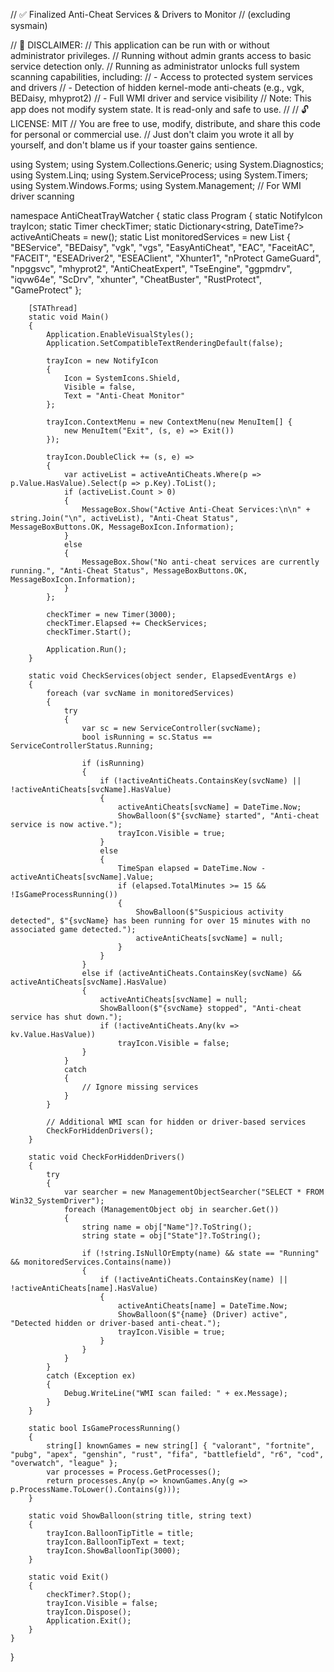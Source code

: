 // ✅ Finalized Anti-Cheat Services & Drivers to Monitor
// (excluding sysmain)

// 📝 DISCLAIMER:
// This application can be run with or without administrator privileges.
// Running without admin grants access to basic service detection only.
// Running as administrator unlocks full system scanning capabilities, including:
// - Access to protected system services and drivers
// - Detection of hidden kernel-mode anti-cheats (e.g., vgk, BEDaisy, mhyprot2)
// - Full WMI driver and service visibility
// Note: This app does not modify system state. It is read-only and safe to use.
//
// 🔓 LICENSE: MIT
// You are free to use, modify, distribute, and share this code for personal or commercial use.
// Just don't claim you wrote it all by yourself, and don't blame us if your toaster gains sentience.

using System;
using System.Collections.Generic;
using System.Diagnostics;
using System.Linq;
using System.ServiceProcess;
using System.Timers;
using System.Windows.Forms;
using System.Management; // For WMI driver scanning

namespace AntiCheatTrayWatcher
{
    static class Program
    {
        static NotifyIcon trayIcon;
        static Timer checkTimer;
        static Dictionary<string, DateTime?> activeAntiCheats = new();
        static List<string> monitoredServices = new List<string>
        {
            "BEService",
            "BEDaisy",
            "vgk",
            "vgs",
            "EasyAntiCheat",
            "EAC",
            "FaceitAC",
            "FACEIT",
            "ESEADriver2",
            "ESEAClient",
            "Xhunter1",
            "nProtect GameGuard",
            "npggsvc",
            "mhyprot2",
            "AntiCheatExpert",
            "TseEngine",
            "ggpmdrv",
            "iqvw64e",
            "ScDrv",
            "xhunter",
            "CheatBuster",
            "RustProtect",
            "GameProtect"
        };

        [STAThread]
        static void Main()
        {
            Application.EnableVisualStyles();
            Application.SetCompatibleTextRenderingDefault(false);

            trayIcon = new NotifyIcon
            {
                Icon = SystemIcons.Shield,
                Visible = false,
                Text = "Anti-Cheat Monitor"
            };

            trayIcon.ContextMenu = new ContextMenu(new MenuItem[] {
                new MenuItem("Exit", (s, e) => Exit())
            });

            trayIcon.DoubleClick += (s, e) =>
            {
                var activeList = activeAntiCheats.Where(p => p.Value.HasValue).Select(p => p.Key).ToList();
                if (activeList.Count > 0)
                {
                    MessageBox.Show("Active Anti-Cheat Services:\n\n" + string.Join("\n", activeList), "Anti-Cheat Status", MessageBoxButtons.OK, MessageBoxIcon.Information);
                }
                else
                {
                    MessageBox.Show("No anti-cheat services are currently running.", "Anti-Cheat Status", MessageBoxButtons.OK, MessageBoxIcon.Information);
                }
            };

            checkTimer = new Timer(3000);
            checkTimer.Elapsed += CheckServices;
            checkTimer.Start();

            Application.Run();
        }

        static void CheckServices(object sender, ElapsedEventArgs e)
        {
            foreach (var svcName in monitoredServices)
            {
                try
                {
                    var sc = new ServiceController(svcName);
                    bool isRunning = sc.Status == ServiceControllerStatus.Running;

                    if (isRunning)
                    {
                        if (!activeAntiCheats.ContainsKey(svcName) || !activeAntiCheats[svcName].HasValue)
                        {
                            activeAntiCheats[svcName] = DateTime.Now;
                            ShowBalloon($"{svcName} started", "Anti-cheat service is now active.");
                            trayIcon.Visible = true;
                        }
                        else
                        {
                            TimeSpan elapsed = DateTime.Now - activeAntiCheats[svcName].Value;
                            if (elapsed.TotalMinutes >= 15 && !IsGameProcessRunning())
                            {
                                ShowBalloon($"Suspicious activity detected", $"{svcName} has been running for over 15 minutes with no associated game detected.");
                                activeAntiCheats[svcName] = null;
                            }
                        }
                    }
                    else if (activeAntiCheats.ContainsKey(svcName) && activeAntiCheats[svcName].HasValue)
                    {
                        activeAntiCheats[svcName] = null;
                        ShowBalloon($"{svcName} stopped", "Anti-cheat service has shut down.");
                        if (!activeAntiCheats.Any(kv => kv.Value.HasValue))
                            trayIcon.Visible = false;
                    }
                }
                catch
                {
                    // Ignore missing services
                }
            }

            // Additional WMI scan for hidden or driver-based services
            CheckForHiddenDrivers();
        }

        static void CheckForHiddenDrivers()
        {
            try
            {
                var searcher = new ManagementObjectSearcher("SELECT * FROM Win32_SystemDriver");
                foreach (ManagementObject obj in searcher.Get())
                {
                    string name = obj["Name"]?.ToString();
                    string state = obj["State"]?.ToString();

                    if (!string.IsNullOrEmpty(name) && state == "Running" && monitoredServices.Contains(name))
                    {
                        if (!activeAntiCheats.ContainsKey(name) || !activeAntiCheats[name].HasValue)
                        {
                            activeAntiCheats[name] = DateTime.Now;
                            ShowBalloon($"{name} (Driver) active", "Detected hidden or driver-based anti-cheat.");
                            trayIcon.Visible = true;
                        }
                    }
                }
            }
            catch (Exception ex)
            {
                Debug.WriteLine("WMI scan failed: " + ex.Message);
            }
        }

        static bool IsGameProcessRunning()
        {
            string[] knownGames = new string[] { "valorant", "fortnite", "pubg", "apex", "genshin", "rust", "fifa", "battlefield", "r6", "cod", "overwatch", "league" };
            var processes = Process.GetProcesses();
            return processes.Any(p => knownGames.Any(g => p.ProcessName.ToLower().Contains(g)));
        }

        static void ShowBalloon(string title, string text)
        {
            trayIcon.BalloonTipTitle = title;
            trayIcon.BalloonTipText = text;
            trayIcon.ShowBalloonTip(3000);
        }

        static void Exit()
        {
            checkTimer?.Stop();
            trayIcon.Visible = false;
            trayIcon.Dispose();
            Application.Exit();
        }
    }
}
